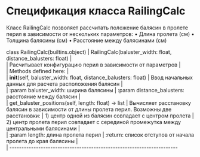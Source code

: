 # Спецификация класса RailingCalc

Класс RailingCalc позволяет рассчитать положение балясин в пролете перил в зависимости от нескольких параметров:
•	Длина пролета (см)
•	Толщина балясины (см)
•	Расстояние между балясинами (см)

class RailingCalc(builtins.object)
 |  RailingCalc(baluster_width: float, distance_balusters: float)
 |  
 |  Расчитывает конфигурацию перил в зависимости от параметров
 |  
 |  Methods defined here:
 |  
 |  __init__(self, baluster_width: float, distance_balusters: float)
 |      Ввод начальных данных для расчета расположения балясин
 |      
 |      :param baluster_width: ширина балясины
 |      :param distance_balusters: расстояние между балясин
 |  
 |  get_baluster_positions(self, length: float) -> list
 |      Вычисляет расстановку балясин в зависимости от длины пролета     перил. Возможны две расстановки:
 |      1) центр одной из балясин совпадает с центром пролета
 |      2) центр пролета перил совпадает с серединой промежутка между центральными балясинами
 |      
 |      :param length: длина пролета перил
 |      :return: список отступов от начала пролета до края балясины
 |  
 |  ----------------------------------------------------------------------
